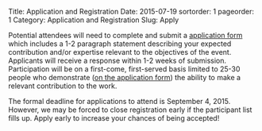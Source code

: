Title: Application and Registration
Date: 2015-07-19
sortorder: 1
pageorder: 1
Category: Application and Registration
Slug: Apply

Potential attendees will need to complete and submit a [application form]() which includes a 1-2 paragraph statement describing your expected contribution and/or expertise relevant to the objectives of the event. Applicants will receive a response within 1-2 weeks of submission. Participation will be on a first-come, first-served basis limited to 25-30 people who demonstrate ([on the application form]()) the ability to make a relevant contribution to the work.

The formal deadline for applications to attend is September 4, 2015. However, we may be forced to close registration early if the participant list fills up. Apply early to increase your chances of being accepted!